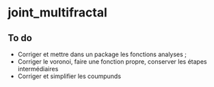 # joint_multifractal

## To do 

- Corriger et mettre dans un package les fonctions analyses ;
- Corriger le voronoi, faire une fonction propre, conserver les étapes intermédiaires
- Corriger et simplifier les coumpunds 
